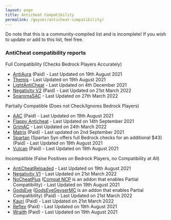 ```yaml
---
layout: page
title: Anticheat Compatibility
permalink: /geyser/anticheat-compatibility/
---
```


Do note that this is a community-compiled list and is incomplete! If you wish to update or add to this list, feel free.

### AntiCheat compatibility reports

Full Compatibility (Checks Bedrock Players Accurately)

- [AntiAura](https://www.spigotmc.org/resources/1368/) (Paid) - Last Updated on 19th August 2021
- [Themis](https://www.spigotmc.org/resources/90766/) - Last Updated on 19th August 2021
- [LightAntiCheat](https://www.spigotmc.org/resources/96341/) - Last Updated on 4th December 2021
- [Negativity V2](https://www.spigotmc.org/resources/86874/) (Paid) - Last Updated on 21st March 2022
- [SoaromaSAC](https://www.spigotmc.org/resources/87702/) - Last Updated on 27th March 2022

Partially Compatible (Does not Check/Ignores Bedrock Players)

- [AAC](https://www.spigotmc.org/resources/6442/) (Paid) - Last Updated on 19th August 2021
- [Flappy Anticheat](https://www.spigotmc.org/resources/92180/) - Last Updated on 14th September 2021
- [GrimAC](https://github.com/MWHunter/Grim) - Last Updated on 24th March 2022
- [Matrix](https://matrix.rip/) (Paid) - Last updated on 2nd September 2021
- [Spartan](https://www.spigotmc.org/resources/25638/) (Spartan Syn offers full Bedrock checks for an additional $43) (Paid) - Last Updated on 19th August 2021
- [Vulcan](https://www.spigotmc.org/resources/83626/) (Paid) - Last Updated on 19th August 2021

Incompatible (False Positives on Bedrock Players, no Compatibility at All)

- [AntiCheatReloaded](https://www.spigotmc.org/resources/23799/) - Last Updated on 19th August 2021
- [Negativity V1](https://www.spigotmc.org/resources/48399/) - Last Updated on 21st March 2022
- [NoCheatPlus](https://ci.codemc.io/job/Updated-NoCheatPlus/job/Updated-NoCheatPlus/) ([Compat NCP](https://github.com/Updated-NoCheatPlus/CompatNoCheatPlus/) is an addon that enables Partial Compatibility) - Last Updated on 19th August 2021
- [GodsEye](https://www.spigotmc.org/resources/69595/) ([GodsEyeGeyserMC](https://github.com/TheDejavu/GodsEyeGeyserMC/releases) is an addon that enables Partial Compatibility) (Paid) - Last Updated on 21st March 2022
- [Kauri](https://www.spigotmc.org/resources/53721/) (Paid) - Last Updated on 21st March 2022
- [Reflex](https://www.spigotmc.org/resources/21122/) (Paid) - Last Updated on 19th August 2021
- [Wraith](https://www.spigotmc.org/resources/66887/) (Paid) - Last Updated on 19th August 2021
